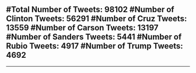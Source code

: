 #Total Number of Tweets: 98102 
#Number of Clinton Tweets: 56291
#Number of Cruz Tweets: 13559
#Number of Carson Tweets: 13197
#Number of Sanders Tweets: 5441
#Number of Rubio Tweets: 4917
#Number of Trump Tweets: 4692
---
---
